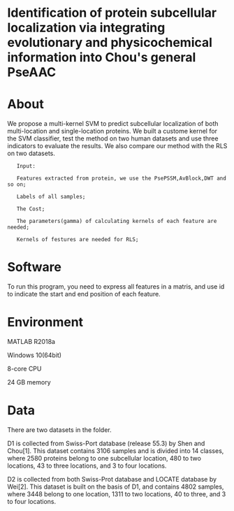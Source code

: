 # Identification of protein subcellular localization via integrating evolutionary and physicochemical information into Chou's general PseAAC

# About
We propose a multi-kernel SVM to predict subcellular localization of both multi-location and single-location proteins. We built a custome kernel for the SVM classifier, test the method on two human datasets and use three indicators to evaluate the results. We also compare our method with the RLS on two datasets. 

       Input: 
       
       Features extracted from protein, we use the PsePSSM,AvBlock,DWT and so on;

       Labels of all samples;

       The Cost;

       The parameters(gamma) of calculating kernels of each feature are needed;

       Kernels of festures are needed for RLS;

# Software
To run this program, you need to express all features in a matris, and use id to indicate the start and end position of each feature.

# Environment
MATLAB R2018a

Windows 10(64bit)

8-core CPU

24 GB memory

# Data
There are two datasets in the folder.

D1 is collected from Swiss-Port database (release 55.3) by Shen and Chou[1]. This dataset contains 3106 samples and is divided into 14 classes, where 2580 proteins belong to one subcellular location, 480 to two locations, 43 to three locations, and 3 to four locations.

D2 is collected from both Swiss-Prot database and LOCATE database by Wei[2]. This dataset is built on the basis of D1, and contains 4802 samples, where 3448 belong to one location, 1311 to two locations, 40 to three, and 3 to four locations.
